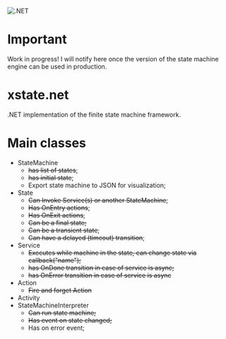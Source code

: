 ![.NET](https://github.com/serge-sedelnikov/xstate.net/workflows/.NET/badge.svg?branch=main)

# Important

Work in progress! I will notify here once the version of the state machine engine can be used in production.

# xstate.net

.NET implementation of the finite state machine framework.

# Main classes

- StateMachine
    - ~~has list of states~~;
    - ~~has initial state~~;
    - Export state machine to JSON for visualization;
- State
    - ~~Can Invoke Service(s) or another StateMachine~~;
    - ~~Has OnEntry actions~~;
    - ~~Has OnExit actions~~;
    - ~~Can be a final state;~~
    - ~~Can be a transient state~~;
    - ~~Can have a delayed (timeout) transition~~;
- Service
    - ~~Executes while machine in the state, can change state via callback("name");~~
    - ~~has OnDone transition in case of service is async;~~
    - ~~has OnError transition in case of service is async~~
- Action
    - ~~Fire and forget Action~~
- Activity
- StateMachineInterpreter
    - ~~Can run state machine;~~
    - ~~Has event on state changed;~~
    - Has on error event;